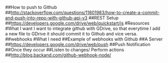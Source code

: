 ##How to push to Github
##http://stackoverflow.com/questions/11801983/how-to-create-a-commit-and-push-into-repo-with-github-api-v3
##REST Setup
##https://developers.google.com/drive/web/quickstart/js
#Resources
#What I want
I want to integrate github with GDrive, so that everytime I add a new file to GDrive it should commit it to Github and vice versa.
##webhooks
#What I need
##Example of webhooks with Github
##A Server
##https://developers.google.com/drive/web/push
##Push Notification
##Once they occur
##Listen to changes/ Perform actions
##http://blog.backand.com/github-webhook-node/
